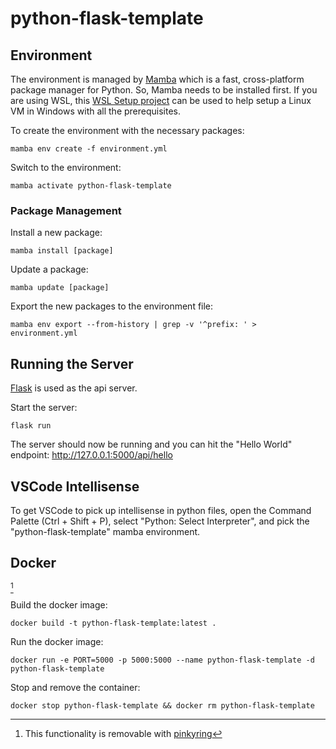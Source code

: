 # python-flask-template

## Environment

The environment is managed by [Mamba](https://github.com/mamba-org/mamba) which is a fast, cross-platform package manager for Python.
So, Mamba needs to be installed first.
If you are using WSL, this [WSL Setup project](https://github.com/CaseyHaralson/wsl-setup) can be used to help setup a Linux VM in Windows with all the prerequisites.

To create the environment with the necessary packages:

```
mamba env create -f environment.yml
```

Switch to the environment:

```
mamba activate python-flask-template
```

### Package Management

Install a new package: 

```
mamba install [package]
```

Update a package:

```
mamba update [package]
```

Export the new packages to the environment file:

```
mamba env export --from-history | grep -v '^prefix: ' > environment.yml
```

## Running the Server

[Flask](https://flask.palletsprojects.com/en/3.0.x/) is used as the api server.

Start the server:

```
flask run
```

The server should now be running and you can hit the "Hello World" endpoint: http://127.0.0.1:5000/api/hello

## VSCode Intellisense

To get VSCode to pick up intellisense in python files, open the Command Palette (Ctrl + Shift + P), select "Python: Select Interpreter", and pick the "python-flask-template" mamba environment.

[//]: # (.pinkyring=DOCKER)

## Docker

[^1]

Build the docker image:

```
docker build -t python-flask-template:latest .
```

Run the docker image:

```
docker run -e PORT=5000 -p 5000:5000 --name python-flask-template -d python-flask-template
```

Stop and remove the container:

```
docker stop python-flask-template && docker rm python-flask-template
```

[//]: # (.pinkyring=DOCKER.end)

[^1]: This functionality is removable with [pinkyring](https://www.npmjs.com/package/pinkyring)
